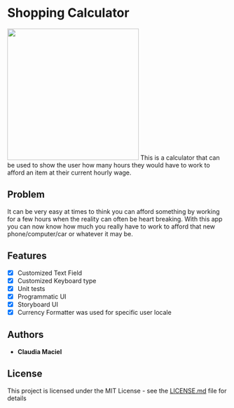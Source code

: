 # Shopping Calculator
<img src="https://media.giphy.com/media/X5MSHZ9AXUbRXSeWc2/giphy.gif" height="300" />
This is a calculator that can be used to show the user how many hours they would have to work to afford an item at their current hourly wage. 

## Problem
It can be very easy at times to think you can afford something by working for a few hours when the reality can often be heart breaking. With this app you can now know
how much you really have to work to afford that new phone/computer/car or whatever it may be. 

## Features

- [x] Customized Text Field
- [x] Customized Keyboard type
- [x] Unit tests
- [x] Programmatic UI
- [x] Storyboard UI
- [x] Currency Formatter was used for specific user locale

## Authors

* **Claudia Maciel** 

## License

This project is licensed under the MIT License - see the [LICENSE.md](LICENSE.md) file for details
